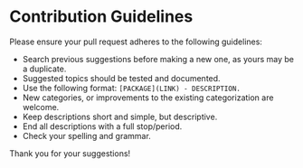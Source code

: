 # Contribution Guidelines

Please ensure your pull request adheres to the following guidelines:

- Search previous suggestions before making a new one, as yours may be a duplicate.
- Suggested topics should be tested and documented.
- Use the following format: `[PACKAGE](LINK) - DESCRIPTION.`
- New categories, or improvements to the existing categorization are welcome.
- Keep descriptions short and simple, but descriptive.
- End all descriptions with a full stop/period.
- Check your spelling and grammar.

Thank you for your suggestions!
